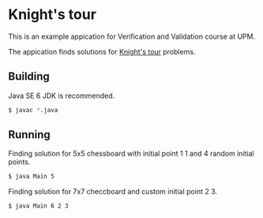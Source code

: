 # Knight's tour

This is an example appication for Verification and Validation course at UPM.

The appication finds solutions for [Knight's tour][1] problems.

[1]: http://en.wikipedia.org/wiki/Knight's_tour

## Building

Java SE 6 JDK is recommended. 

```bash
$ javac *.java
```

## Running

Finding solution for 5x5 chessboard with initial point 1 1 and 4 random initial points.

```bash
$ java Main 5
```

Finding solution for 7x7 checcboard and custom initial point 2 3.

```bash
$ java Main 6 2 3
```
